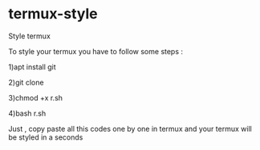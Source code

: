 # termux-style
Style termux

To style your termux you have to follow some steps :

1)apt install git

2)git clone 

3)chmod +x r.sh 

4)bash r.sh

Just , copy paste all this codes one by one in termux and your termux will be styled in a seconds
